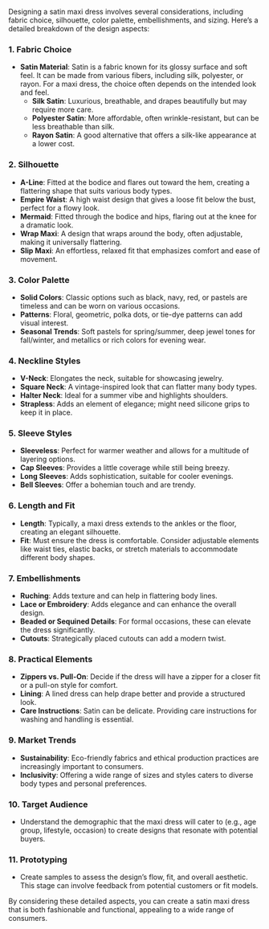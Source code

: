 Designing a satin maxi dress involves several considerations, including fabric choice, silhouette, color palette, embellishments, and sizing. Here’s a detailed breakdown of the design aspects:

### 1. **Fabric Choice**
   - **Satin Material**: Satin is a fabric known for its glossy surface and soft feel. It can be made from various fibers, including silk, polyester, or rayon. For a maxi dress, the choice often depends on the intended look and feel.
     - **Silk Satin**: Luxurious, breathable, and drapes beautifully but may require more care.
     - **Polyester Satin**: More affordable, often wrinkle-resistant, but can be less breathable than silk.
     - **Rayon Satin**: A good alternative that offers a silk-like appearance at a lower cost.

### 2. **Silhouette**
   - **A-Line**: Fitted at the bodice and flares out toward the hem, creating a flattering shape that suits various body types.
   - **Empire Waist**: A high waist design that gives a loose fit below the bust, perfect for a flowy look.
   - **Mermaid**: Fitted through the bodice and hips, flaring out at the knee for a dramatic look.
   - **Wrap Maxi**: A design that wraps around the body, often adjustable, making it universally flattering.
   - **Slip Maxi**: An effortless, relaxed fit that emphasizes comfort and ease of movement.

### 3. **Color Palette**
   - **Solid Colors**: Classic options such as black, navy, red, or pastels are timeless and can be worn on various occasions.
   - **Patterns**: Floral, geometric, polka dots, or tie-dye patterns can add visual interest.
   - **Seasonal Trends**: Soft pastels for spring/summer, deep jewel tones for fall/winter, and metallics or rich colors for evening wear.

### 4. **Neckline Styles**
   - **V-Neck**: Elongates the neck, suitable for showcasing jewelry.
   - **Square Neck**: A vintage-inspired look that can flatter many body types.
   - **Halter Neck**: Ideal for a summer vibe and highlights shoulders.
   - **Strapless**: Adds an element of elegance; might need silicone grips to keep it in place.

### 5. **Sleeve Styles**
   - **Sleeveless**: Perfect for warmer weather and allows for a multitude of layering options.
   - **Cap Sleeves**: Provides a little coverage while still being breezy.
   - **Long Sleeves**: Adds sophistication, suitable for cooler evenings.
   - **Bell Sleeves**: Offer a bohemian touch and are trendy.

### 6. **Length and Fit**
   - **Length**: Typically, a maxi dress extends to the ankles or the floor, creating an elegant silhouette.
   - **Fit**: Must ensure the dress is comfortable. Consider adjustable elements like waist ties, elastic backs, or stretch materials to accommodate different body shapes.

### 7. **Embellishments**
   - **Ruching**: Adds texture and can help in flattering body lines.
   - **Lace or Embroidery**: Adds elegance and can enhance the overall design.
   - **Beaded or Sequined Details**: For formal occasions, these can elevate the dress significantly.
   - **Cutouts**: Strategically placed cutouts can add a modern twist.

### 8. **Practical Elements**
   - **Zippers vs. Pull-On**: Decide if the dress will have a zipper for a closer fit or a pull-on style for comfort.
   - **Lining**: A lined dress can help drape better and provide a structured look.
   - **Care Instructions**: Satin can be delicate. Providing care instructions for washing and handling is essential.

### 9. **Market Trends**
   - **Sustainability**: Eco-friendly fabrics and ethical production practices are increasingly important to consumers.
   - **Inclusivity**: Offering a wide range of sizes and styles caters to diverse body types and personal preferences.

### 10. **Target Audience**
   - Understand the demographic that the maxi dress will cater to (e.g., age group, lifestyle, occasion) to create designs that resonate with potential buyers.

### 11. **Prototyping**
   - Create samples to assess the design’s flow, fit, and overall aesthetic. This stage can involve feedback from potential customers or fit models.

By considering these detailed aspects, you can create a satin maxi dress that is both fashionable and functional, appealing to a wide range of consumers.
